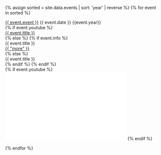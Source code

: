 ---
---

<!--
{% for event in site.data.events %}
-->

{% assign sorted = site.data.events | sort: 'year' | reverse %}
{% for event in sorted %}

<div class="eventsoddeven">
<div class="event-wrapper">
<div class="event-content">
<div class="event-name">
<a href="{{event.url}}">{{ event.event }}</a>
    {{ event.date }} {{event.year}}  
</div>
    {% if event.youtube %}
<div class="event-youtube"><a href="{{ event.youtube }}">{{ event.title }}</a>
</div>
    {% else %}
        {% if event.info %}
<div class="event-title">{{ event.title }}
</div>
<div class="info"><a href="{{ event.info }}">{{ "more" }}</a>
</div>
        {% else %}
<div class="event-title">{{ event.title }}
</div>
        {% endif %}
    {% endif %}
</div>
    {% if event.youtube %}
<iframe class="itemvid" width="393.75" height="221.625" src="{{ event.embed }}" frameborder="0" allow="accelerometer; clipboard-write; encrypted-media; gyroscope; picture-in-picture" allowfullscreen></iframe>
    {% endif %}
</div>
</div>

{% endfor %}